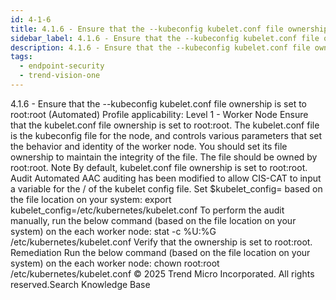 ```yaml
---
id: 4-1-6
title: 4.1.6 - Ensure that the --kubeconfig kubelet.conf file ownership is set to root:root (Automated)
sidebar_label: 4.1.6 - Ensure that the --kubeconfig kubelet.conf file ownership is set to root:root (Automated)
description: 4.1.6 - Ensure that the --kubeconfig kubelet.conf file ownership is set to root:root (Automated)
tags:
  - endpoint-security
  - trend-vision-one
---
```


 4.1.6 - Ensure that the --kubeconfig kubelet.conf file ownership is set to root:root (Automated) Profile applicability: Level 1 - Worker Node Ensure that the kubelet.conf file ownership is set to root:root. The kubelet.conf file is the kubeconfig file for the node, and controls various parameters that set the behavior and identity of the worker node. You should set its file ownership to maintain the integrity of the file. The file should be owned by root:root. Note By default, kubelet.conf file ownership is set to root:root. Audit Automated AAC auditing has been modified to allow CIS-CAT to input a variable for the <PATH>/<FILENAME> of the kubelet config file. Set $kubelet_config=<PATH> based on the file location on your system: export kubelet_config=/etc/kubernetes/kubelet.conf To perform the audit manually, run the below command (based on the file location on your system) on the each worker node: stat -c %U:%G /etc/kubernetes/kubelet.conf Verify that the ownership is set to root:root. Remediation Run the below command (based on the file location on your system) on the each worker node: chown root:root /etc/kubernetes/kubelet.conf © 2025 Trend Micro Incorporated. All rights reserved.Search Knowledge Base